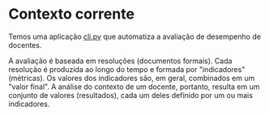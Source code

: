 # Contexto corrente

Temos uma aplicação [cli.py](cli.py) que automatiza a
avaliação de desempenho de docentes.

A avaliação é baseada em resoluções (documentos formais).
Cada resolução é produzida ao longo do tempo e formada por
"indicadores" (métricas). Os valores dos indicadores são,
em geral, combinados em um "valor final". A análise do
contexto de um docente, portanto, resulta em um conjunto
de valores (resultados), cada um deles definido por um
ou mais indicadores.
